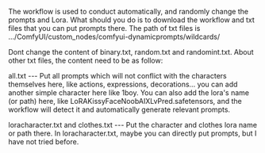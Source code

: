 The workflow is used to conduct automatically, and randomly change the prompts and Lora.
What should you do is to download the workflow and txt files that you can put prompts there.
The path of txt files is .../ComfyUI/custom_nodes/comfyui-dynamicprompts/wildcards/

Dont change the content of binary.txt, random.txt and randomint.txt.
About other txt files, the content need to be as follow:

all.txt --- Put all  prompts which  will not conflict with the characters themselves here, like actions, expressions, decorations... you can add another simple character here like 1boy.
You can also add the lora's name (or path) here, like LoRAKissyFaceNoobAIXLvPred.safetensors, and the workflow will detect it and automatically generate relevant prompts.

loracharacter.txt and clothes.txt --- Put the character and clothes lora name or path there. In loracharacter.txt, maybe you can directly put prompts, but I have not tried before.
